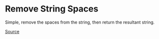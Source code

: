 # Remove String Spaces

Simple, remove the spaces from the string, then return the resultant string.

[Source](https://www.codewars.com/kata/57eae20f5500ad98e50002c5)